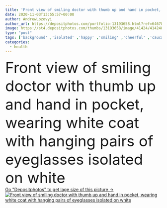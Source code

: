 ```yaml
---
title: 'Front view of smiling doctor with thumb up and hand in pocket, wearing white coat with hanging pairs of eyeglasses isolated on white'
date: 2020-11-03T13:55:57+00:00
author: AndrewLozovyi
author_url: https://depositphotos.com/portfolio-13193658.html?ref=64678756
image: https://st4.depositphotos.com/thumbs/13193658/image/41424/414248980/api_thumb_450.jpg?forcejpeg=true
type: "post"
tags: ['background' ,'isolated' ,'happy' ,'smiling' ,'cheerful' ,'caucasian' ,'health' ,'medical' ,'man' ,'symbol' ,'emotion' ,'pose' ,'doctor' ,'several' ,'occupation' ,'professional' ,'accessories' ,'hang' ,'wear' ,'eyeglasses' ,'handsome' ,'positive' ,'gesture' ,'approval' ,'like' ,'ophthalmologist' ,'pairs' ,'bearded' ,'looking at camera' ,'copy space' ,'one person' ,'Front View' ,'Studio Shot' ,'young adult' ,'health care' ,'thumb up' ,'Hand In Pocket' ,'white coat' ]
categories: 
  - health
---
```

<div aling="center">
            <font size="60"> Front view of smiling doctor with thumb up and hand in pocket, wearing white coat with hanging pairs of eyeglasses isolated on white</font>   
</div>
<div>
    <a href='https://st4.depositphotos.com/thumbs/13193658/image/41424/414248980/api_thumb_450.jpg?forcejpeg=true?ref=64678756' target=_blank > Go "Depositphotos" to get lage size of this picture ->
        <img href='https://st4.depositphotos.com/thumbs/13193658/image/41424/414248980/api_thumb_450.jpg?forcejpeg=true?ref=64678756' src='https://st4.depositphotos.com/13193658/41424/i/950/depositphotos_414248980-stock-photo-front-view-smiling-doctor-thumb.jpg?forcejpeg=true' alt='Front view of smiling doctor with thumb up and hand in pocket, wearing white coat with hanging pairs of eyeglasses isolated on white' >
    </a>
</div>
